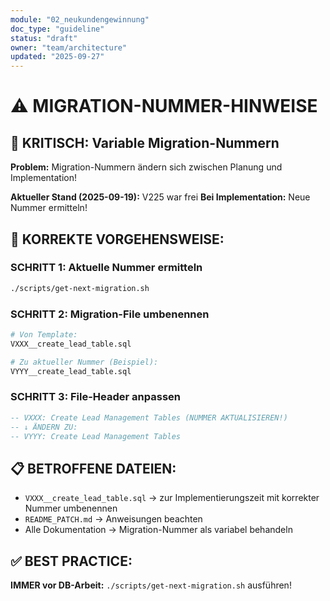 ```yaml
---
module: "02_neukundengewinnung"
doc_type: "guideline"
status: "draft"
owner: "team/architecture"
updated: "2025-09-27"
---
```


# ⚠️ MIGRATION-NUMMER-HINWEISE

## 🚨 KRITISCH: Variable Migration-Nummern

**Problem:** Migration-Nummern ändern sich zwischen Planung und Implementation!

**Aktueller Stand (2025-09-19):** V225 war frei
**Bei Implementation:** Neue Nummer ermitteln!

## 🔧 KORREKTE VORGEHENSWEISE:

### SCHRITT 1: Aktuelle Nummer ermitteln
```bash
./scripts/get-next-migration.sh
```

### SCHRITT 2: Migration-File umbenennen
```bash
# Von Template:
VXXX__create_lead_table.sql

# Zu aktueller Nummer (Beispiel):
VYYY__create_lead_table.sql
```

### SCHRITT 3: File-Header anpassen
```sql
-- VXXX: Create Lead Management Tables (NUMMER AKTUALISIEREN!)
-- ↓ ÄNDERN ZU:
-- VYYY: Create Lead Management Tables
```

## 📋 BETROFFENE DATEIEN:
- `VXXX__create_lead_table.sql` → zur Implementierungszeit mit korrekter Nummer umbenennen
- `README_PATCH.md` → Anweisungen beachten
- Alle Dokumentation → Migration-Nummer als variabel behandeln

## ✅ BEST PRACTICE:
**IMMER vor DB-Arbeit:** `./scripts/get-next-migration.sh` ausführen!